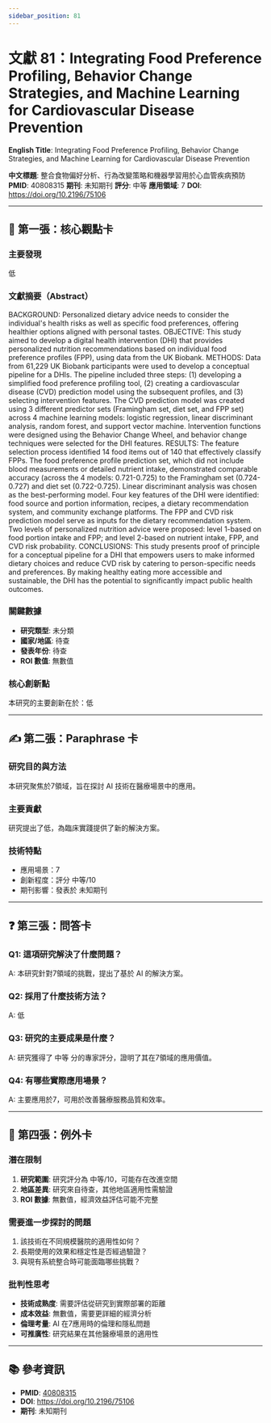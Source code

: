 ```yaml
---
sidebar_position: 81
---
```


# 文獻 81：Integrating Food Preference Profiling, Behavior Change Strategies, and Machine Learning for Cardiovascular Disease Prevention

**English Title**: Integrating Food Preference Profiling, Behavior Change Strategies, and Machine Learning for Cardiovascular Disease Prevention

**中文標題**: 整合食物偏好分析、行為改變策略和機器學習用於心血管疾病預防
**PMID**: 40808315
**期刊**: 未知期刊
**評分**: 中等
**應用領域**: 7
**DOI**: https://doi.org/10.2196/75106

---

## 📌 第一張：核心觀點卡

### 主要發現
低

### 文獻摘要（Abstract）
BACKGROUND: Personalized dietary advice needs to consider the individual's health risks as well as specific food preferences, offering healthier options aligned with personal tastes. OBJECTIVE: This study aimed to develop a digital health intervention (DHI) that provides personalized nutrition recommendations based on individual food preference profiles (FPP), using data from the UK Biobank. METHODS: Data from 61,229 UK Biobank participants were used to develop a conceptual pipeline for a DHIs. The pipeline included three steps: (1) developing a simplified food preference profiling tool, (2) creating a cardiovascular disease (CVD) prediction model using the subsequent profiles, and (3) selecting intervention features. The CVD prediction model was created using 3 different predictor sets (Framingham set, diet set, and FPP set) across 4 machine learning models: logistic regression, linear discriminant analysis, random forest, and support vector machine. Intervention functions were designed using the Behavior Change Wheel, and behavior change techniques were selected for the DHI features. RESULTS: The feature selection process identified 14 food items out of 140 that effectively classify FPPs. The food preference profile prediction set, which did not include blood measurements or detailed nutrient intake, demonstrated comparable accuracy (across the 4 models: 0.721-0.725) to the Framingham set (0.724-0.727) and diet set (0.722-0.725). Linear discriminant analysis was chosen as the best-performing model. Four key features of the DHI were identified: food source and portion information, recipes, a dietary recommendation system, and community exchange platforms. The FPP and CVD risk prediction model serve as inputs for the dietary recommendation system. Two levels of personalized nutrition advice were proposed: level 1-based on food portion intake and FPP; and level 2-based on nutrient intake, FPP, and CVD risk probability. CONCLUSIONS: This study presents proof of principle for a conceptual pipeline for a DHI that empowers users to make informed dietary choices and reduce CVD risk by catering to person-specific needs and preferences. By making healthy eating more accessible and sustainable, the DHI has the potential to significantly impact public health outcomes.

### 關鍵數據
- **研究類型**: 未分類
- **國家/地區**: 待查
- **發表年份**: 待查
- **ROI 數值**: 無數值

### 核心創新點
本研究的主要創新在於：低

---

## ✍️ 第二張：Paraphrase 卡

### 研究目的與方法
本研究聚焦於7領域，旨在探討 AI 技術在醫療場景中的應用。

### 主要貢獻
研究提出了低，為臨床實踐提供了新的解決方案。

### 技術特點
- 應用場景：7
- 創新程度：評分 中等/10
- 期刊影響：發表於 未知期刊

---

## ❓ 第三張：問答卡

### Q1: 這項研究解決了什麼問題？
A: 本研究針對7領域的挑戰，提出了基於 AI 的解決方案。

### Q2: 採用了什麼技術方法？
A: 低

### Q3: 研究的主要成果是什麼？
A: 研究獲得了 中等 分的專家評分，證明了其在7領域的應用價值。

### Q4: 有哪些實際應用場景？
A: 主要應用於7，可用於改善醫療服務品質和效率。

---

## 🤔 第四張：例外卡

### 潛在限制
1. **研究範圍**: 研究評分為 中等/10，可能存在改進空間
2. **地區差異**: 研究來自待查，其他地區適用性需驗證
3. **ROI 數據**: 無數值，經濟效益評估可能不完整

### 需要進一步探討的問題
1. 該技術在不同規模醫院的適用性如何？
2. 長期使用的效果和穩定性是否經過驗證？
3. 與現有系統整合時可能面臨哪些挑戰？

### 批判性思考
- **技術成熟度**: 需要評估從研究到實際部署的距離
- **成本效益**: 無數值，需要更詳細的經濟分析
- **倫理考量**: AI 在7應用時的倫理和隱私問題
- **可推廣性**: 研究結果在其他醫療場景的適用性

---

## 📚 參考資訊
- **PMID**: [40808315](https://pubmed.ncbi.nlm.nih.gov/40808315/)
- **DOI**: https://doi.org/10.2196/75106
- **期刊**: 未知期刊
